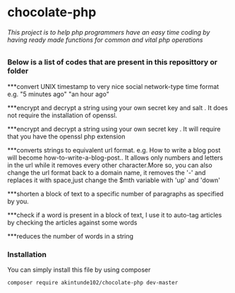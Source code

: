 # chocolate-php

###### This project is to help php programmers have an easy time coding by having ready made functions for common and vital php operations

### Below is a list of codes that are present in this reposittory or folder

***convert UNIX timestamp to very nice social network-type time format e.g. "5 minutes ago"  "an hour ago"

***encrypt and decrypt a string using your own secret key and salt . It  does not require the installation of openssl.

***encrypt and decrypt a string using your own secret key . It  will require that you have the openssl php extension 

***converts strings  to equivalent url format. e.g. How to write a blog post  will become how-to-write-a-blog-post.. It allows  only numbers and letters in the url while it removes every other character.More so, you can also change the url format back to a domain name, it removes the '-' and replaces it with space,just change the $mth variable with 'up' and 'down'

***shorten a block of text to a specific number of paragraphs as specified by you.

***check if a word is present in a block of text, I use it to auto-tag articles by checking the articles against some words

***reduces the number of words in a string


### Installation

You can simply install this file by using composer

`composer require akintunde102/chocolate-php dev-master`
